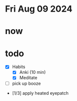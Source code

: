 # Fri Aug 09 2024

# now

# todo

- [x] Habits
  - [x] Anki (10 min)
  - [x] Meditate
- [ ] pick up booze
- [1/3] apply heated eyepatch
